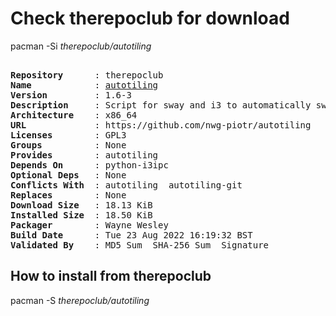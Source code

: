 # Check therepoclub for download

pacman -Si *therepoclub/autotiling*

<div class="highlight"><pre class="highlight"><text>
<b>Repository</b>      : therepoclub
<b>Name</b>            : <a href="../../x86_64/autotiling-1.6-3-x86_64.pkg.tar.zst">autotiling</a>
<b>Version</b>         : 1.6-3
<b>Description</b>     : Script for sway and i3 to automatically switch the horizontal / vertical window split orientation
<b>Architecture</b>    : x86_64
<b>URL</b>             : https://github.com/nwg-piotr/autotiling
<b>Licenses</b>        : GPL3
<b>Groups</b>          : None
<b>Provides</b>        : autotiling
<b>Depends On</b>      : python-i3ipc
<b>Optional Deps</b>   : None
<b>Conflicts With</b>  : autotiling  autotiling-git
<b>Replaces</b>        : None
<b>Download Size</b>   : 18.13 KiB
<b>Installed Size</b>  : 18.50 KiB
<b>Packager</b>        : Wayne Wesley <wayne6324@gmail.com>
<b>Build Date</b>      : Tue 23 Aug 2022 16:19:32 BST
<b>Validated By</b>    : MD5 Sum  SHA-256 Sum  Signature
</text></pre></div>

## How to install from therepoclub

pacman -S *therepoclub/autotiling*
